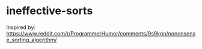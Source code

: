 # ineffective-sorts
Inspired by: https://www.reddit.com/r/ProgrammerHumor/comments/9s9kgn/nononsense_sorting_algorithm/
